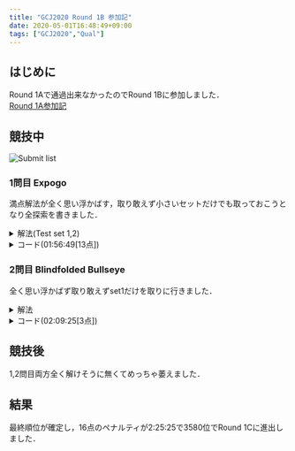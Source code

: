 ```yaml
---
title: "GCJ2020 Round 1B 参加記"
date: 2020-05-01T16:48:49+09:00
tags: ["GCJ2020","Qual"]
---
```

## はじめに

Round 1Aで通過出来なかったのでRound 1Bに参加しました．  
[Round 1A参加記](../gcj2020_r1a)  

## 競技中

![Submit list](submitlist.jpg)

### 1問目 Expogo

満点解法が全く思い浮かばす，取り敢えず小さいセットだけでも取っておこうとなり全探索を書きました．

<details><summary>解法(Test set 1,2)</summary>
長さNを1から順にを決め打ちして$ \displaystyle 4^N$を全部試します．  
</details>

<details><summary>コード(01:56:49[13点])</summary>

| ID   | Verdict   | Score |
| ---- | --------- | ----- |
| 1    | AC        | 5/5   |
| 2    | AC        | 8/8   |
| 3    | TLE       | 0/16  |

```cpp
#include <bits/stdc++.h>
using namespace std;
using i64 = long long;
#define endl "\n"

string m = "NSEW";

int main()
{
  i64 T;
  cin >> T;
  for (i64 _ = 1; _ <= T; _++)
  {
    i64 X, Y;
    cin >> X >> Y;
    for (i64 i = 1; i <= 10; i++)
    {
      for (i64 j = 0; j < pow(4, i); j++)
      {
        string ans;
        i64 tmp = j;
        for (i64 k = 0; k < i; k++)
        {
          ans += m[tmp % 4];
          tmp /= 4;
        }
        i64 nowX = 0, nowY = 0;
        for (i64 k = 0; k < i; k++)
        {
          i64 move = 1LL << k;
          if (ans[k] == 'E')
            nowX += 1LL << k;
          else if (ans[k] == 'W')
            nowX -= 1LL << k;
          else if (ans[k] == 'N')
            nowY += 1LL << k;
          else if (ans[k] == 'S')
            nowY -= 1LL << k;
        }
        if (nowX == X && nowY == Y)
        {
          cout << "Case #" << _ << ": " << ans << endl;
          goto ok;
        }
      }
    }
    cout << "Case #" << _ << ": "
         << "IMPOSSIBLE" << endl;
  ok:;
  }
  return 0;
}
```

</details>

### 2問目 Blindfolded Bullseye

全く思い浮かばず取り敢えずset1だけを取りに行きました．  

<details><summary>解法</summary>
中心は$ \displaystyle -5<= X,Y <= 5$に有るためその範囲を全て試します．  
</details>

<details><summary>コード(02:09:25[3点])</summary>

| ID   | Verdict   | Score |
| ---- | --------- | ----- |
| 1    | AC        | 3/3   |
| 2    | TLE       | 0/12  |
| 3    | Skip      | 0/19  |

```cpp
#include <bits/stdc++.h>
using namespace std;
using i64 = long long;
// #define endl "\n"

string m = "NSEW";

int main()
{
  i64 T, A, B;
  cin >> T >> A >> B;
  for (i64 _ = 1; _ <= T; _++)
  {
    for (i64 i = -5; i <= 5; i++)
      for (i64 j = -5; j <= 5; j++)
      {
        cout << i << " " << j << endl;
        string ret;
        cin >> ret;
        if (ret == "CENTER")
          goto ok;
      }
  ok:;
  }
  return 0;
}
```

</details>

## 競技後

1,2問目両方全く解けそうに無くてめっちゃ萎えました．  

## 結果

最終順位が確定し，16点のペナルティが2:25:25で3580位でRound 1Cに進出しました．  
